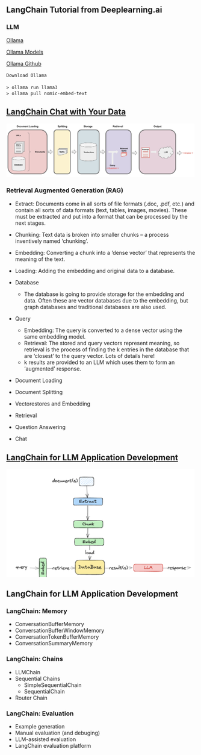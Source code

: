 ## LangChain Tutorial from Deeplearning.ai

### LLM 

[Ollama](https://ollama.com/)

[Ollama Models](https://ollama.com/library)

[Ollama Github](https://github.com/ollama/ollama)

```
Download Ollama

> ollama run llama3
> ollama pull nomic-embed-text
```


## [LangChain Chat with Your Data](https://learn.deeplearning.ai/courses/langchain-chat-with-your-data)

<img width="500" alt="rag_img" src="resources/rag.jpeg">

### Retrieval Augmented Generation (RAG)

- Extract: Documents come in all sorts of file formats (.doc, .pdf, etc.) and contain all sorts of data formats (text, tables, images, movies). These must be extracted and put into a format that can be processed by the next stages.
- Chunking: Text data is broken into smaller chunks – a process inventively named ‘chunking’.
- Embedding:  Converting a chunk into a ‘dense vector’ that represents the meaning of the text.
- Loading: Adding the embedding and original data to a database.
- Database
	- The database is going to provide storage for the embedding and data. Often these are vector databases due to the embedding, but graph databases and traditional databases are also used.
- Query
	- Embedding: The query is converted to a dense vector using the same embedding model.
	- Retrieval: The stored and query vectors represent meaning, so retrieval is the process of finding the k entries in the database that are ‘closest’ to the query vector. Lots of details here!
	- k results are provided to an LLM which uses them to form an ‘augmented’  response.


- Document Loading
- Document Splitting
- Vectorestores and Embedding
- Retrieval 
- Question Answering
- Chat


## [LangChain for LLM Application Development](https://learn.deeplearning.ai/courses/langchain/lesson/1/introduction)

<img width="500" alt="rag_img" src="resources/rag_img.png">


## LangChain for LLM Application Development

### LangChain: Memory 
- ConversationBufferMemory
- ConversationBufferWindowMemory
- ConversationTokenBufferMemory
- ConversationSummaryMemory

### LangChain: Chains 
- LLMChain
- Sequential Chains
	- SimpleSequentialChain
	- SequentialChain
- Router Chain

### LangChain: Evaluation 
- Example generation
- Manual evaluation (and debuging)
- LLM-assisted evaluation
- LangChain evaluation platform
